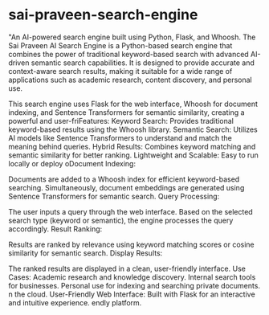 # sai-praveen-search-engine
"An AI-powered search engine built using Python, Flask, and Whoosh.
The Sai Praveen AI Search Engine is a Python-based search engine that combines the power of traditional keyword-based search with advanced AI-driven semantic search capabilities. It is designed to provide accurate and context-aware search results, making it suitable for a wide range of applications such as academic research, content discovery, and personal use.

This search engine uses Flask for the web interface, Whoosh for document indexing, and Sentence Transformers for semantic similarity, creating a powerful and user-friFeatures:
Keyword Search: Provides traditional keyword-based results using the Whoosh library.
Semantic Search: Utilizes AI models like Sentence Transformers to understand and match the meaning behind queries.
Hybrid Results: Combines keyword matching and semantic similarity for better ranking.
Lightweight and Scalable: Easy to run locally or deploy oDocument Indexing:

Documents are added to a Whoosh index for efficient keyword-based searching.
Simultaneously, document embeddings are generated using Sentence Transformers for semantic search.
Query Processing:

The user inputs a query through the web interface.
Based on the selected search type (keyword or semantic), the engine processes the query accordingly.
Result Ranking:

Results are ranked by relevance using keyword matching scores or cosine similarity for semantic search.
Display Results:

The ranked results are displayed in a clean, user-friendly interface.
Use Cases:
Academic research and knowledge discovery.
Internal search tools for businesses.
Personal use for indexing and searching private documents.
n the cloud.
User-Friendly Web Interface: Built with Flask for an interactive and intuitive experience.
endly platform.
